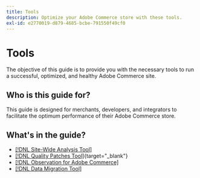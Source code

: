 ```yaml
---
title: Tools
description: Optimize your Adobe Commerce store with these tools.
exl-id: e2770019-d879-4685-bcbe-791550f49cf0
---
```

# Tools

The objective of this guide is to provide you with the necessary tools to run a successful, optimized, and healthy Adobe Commerce site. 

## Who is this guide for?

This guide is designed for merchants, developers, and integrators to facilitate the optimum performance of their Adobe Commerce store.

## What's in the guide?

*  [[!DNL Site-Wide Analysis Tool]](../tools/site-wide-analysis-tool/intro.md)
*  [[!DNL Quality Patches Tool]](https://experienceleague.adobe.com/tools/commerce-quality-patches/index.html){target="_blank"}
*  [[!DNL Observation for Adobe Commerce]](../tools/observation-for-adobe-commerce/intro.md)
*  [[!DNL Data Migration Tool]](data-migration-tool/how-migration-works.md)
